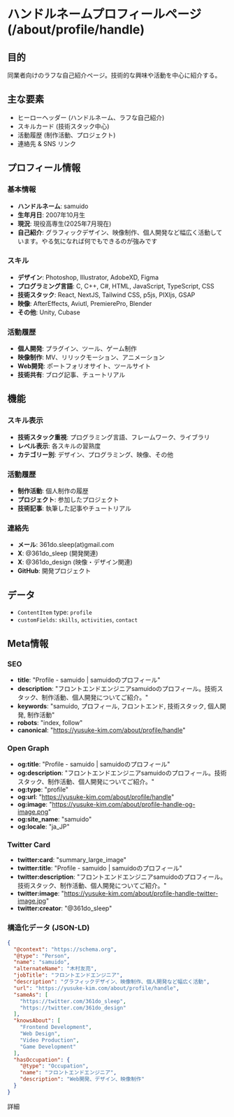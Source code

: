 # ハンドルネームプロフィールページ (/about/profile/handle)

## 目的

同業者向けのラフな自己紹介ページ。技術的な興味や活動を中心に紹介する。

## 主な要素

- ヒーローヘッダー (ハンドルネーム、ラフな自己紹介)
- スキルカード (技術スタック中心)
- 活動履歴 (制作活動、プロジェクト)
- 連絡先 & SNS リンク

## プロフィール情報

### 基本情報

- **ハンドルネーム**: samuido
- **生年月日**: 2007年10月生
- **現況**: 現役高専生(2025年7月現在)
- **自己紹介**: グラフィックデザイン、映像制作、個人開発など幅広く活動しています。やる気になれば何でもできるのが強みです

### スキル

- **デザイン**: Photoshop, Illustrator, AdobeXD, Figma
- **プログラミング言語**: C, C++, C#, HTML, JavaScript, TypeScript, CSS
- **技術スタック**: React, NextJS, Tailwind CSS, p5js, PIXIjs, GSAP
- **映像**: AfterEffects, Aviutl, PremierePro, Blender
- **その他**: Unity, Cubase

### 活動履歴

- **個人開発**: プラグイン、ツール、ゲーム制作
- **映像制作**: MV、リリックモーション、アニメーション
- **Web開発**: ポートフォリオサイト、ツールサイト
- **技術共有**: ブログ記事、チュートリアル

## 機能

### スキル表示

- **技術スタック重視**: プログラミング言語、フレームワーク、ライブラリ
- **レベル表示**: 各スキルの習熟度
- **カテゴリー別**: デザイン、プログラミング、映像、その他

### 活動履歴

- **制作活動**: 個人制作の履歴
- **プロジェクト**: 参加したプロジェクト
- **技術記事**: 執筆した記事やチュートリアル

### 連絡先

- **メール**: 361do.sleep(at)gmail.com
- **X**: @361do_sleep (開発関連)
- **X**: @361do_design (映像・デザイン関連)
- **GitHub**: 開発プロジェクト

## データ

- `ContentItem` type: `profile`
- `customFields`: `skills`, `activities`, `contact`

## Meta情報

### SEO

- **title**: "Profile - samuido | samuidoのプロフィール"
- **description**: "フロントエンドエンジニアsamuidoのプロフィール。技術スタック、制作活動、個人開発についてご紹介。"
- **keywords**: "samuido, プロフィール, フロントエンド, 技術スタック, 個人開発, 制作活動"
- **robots**: "index, follow"
- **canonical**: "https://yusuke-kim.com/about/profile/handle"

### Open Graph

- **og:title**: "Profile - samuido | samuidoのプロフィール"
- **og:description**: "フロントエンドエンジニアsamuidoのプロフィール。技術スタック、制作活動、個人開発についてご紹介。"
- **og:type**: "profile"
- **og:url**: "https://yusuke-kim.com/about/profile/handle"
- **og:image**: "https://yusuke-kim.com/about/profile-handle-og-image.png"
- **og:site_name**: "samuido"
- **og:locale**: "ja_JP"

### Twitter Card

- **twitter:card**: "summary_large_image"
- **twitter:title**: "Profile - samuido | samuidoのプロフィール"
- **twitter:description**: "フロントエンドエンジニアsamuidoのプロフィール。技術スタック、制作活動、個人開発についてご紹介。"
- **twitter:image**: "https://yusuke-kim.com/about/profile-handle-twitter-image.jpg"
- **twitter:creator**: "@361do_sleep"

### 構造化データ (JSON-LD)

```json
{
  "@context": "https://schema.org",
  "@type": "Person",
  "name": "samuido",
  "alternateName": "木村友亮",
  "jobTitle": "フロントエンドエンジニア",
  "description": "グラフィックデザイン、映像制作、個人開発など幅広く活動",
  "url": "https://yusuke-kim.com/about/profile/handle",
  "sameAs": [
    "https://twitter.com/361do_sleep",
    "https://twitter.com/361do_design"
  ],
  "knowsAbout": [
    "Frontend Development",
    "Web Design",
    "Video Production",
    "Game Development"
  ],
  "hasOccupation": {
    "@type": "Occupation",
    "name": "フロントエンドエンジニア",
    "description": "Web開発、デザイン、映像制作"
  }
}
```

詳細
